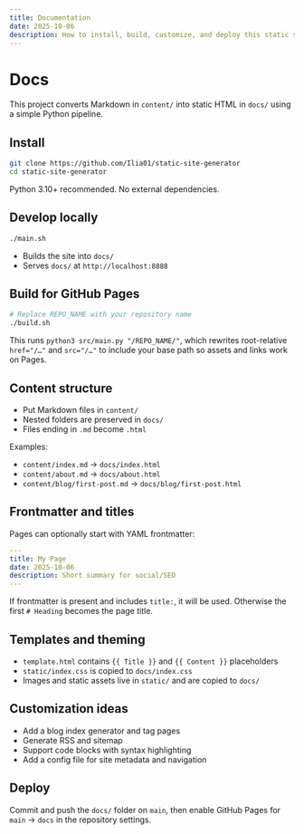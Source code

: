 ```yaml
---
title: Documentation
date: 2025-10-06
description: How to install, build, customize, and deploy this static site generator.
---
```


# Docs

This project converts Markdown in `content/` into static HTML in `docs/` using a simple Python pipeline.

## Install

```bash
git clone https://github.com/Ilia01/static-site-generator
cd static-site-generator
```

Python 3.10+ recommended. No external dependencies.

## Develop locally

```bash
./main.sh
```

- Builds the site into `docs/`
- Serves `docs/` at `http://localhost:8888`

## Build for GitHub Pages

```bash
# Replace REPO_NAME with your repository name
./build.sh
```

This runs `python3 src/main.py "/REPO_NAME/"`, which rewrites root-relative `href="/…"` and `src="/…"` to include your base path so assets and links work on Pages.

## Content structure

- Put Markdown files in `content/`
- Nested folders are preserved in `docs/`
- Files ending in `.md` become `.html`

Examples:

- `content/index.md` → `docs/index.html`
- `content/about.md` → `docs/about.html`
- `content/blog/first-post.md` → `docs/blog/first-post.html`

## Frontmatter and titles

Pages can optionally start with YAML frontmatter:

```yaml
---
title: My Page
date: 2025-10-06
description: Short summary for social/SEO
---
```

If frontmatter is present and includes `title:`, it will be used. Otherwise the first `# Heading` becomes the page title.

## Templates and theming

- `template.html` contains `{{ Title }}` and `{{ Content }}` placeholders
- `static/index.css` is copied to `docs/index.css`
- Images and static assets live in `static/` and are copied to `docs/`

## Customization ideas

- Add a blog index generator and tag pages
- Generate RSS and sitemap
- Support code blocks with syntax highlighting
- Add a config file for site metadata and navigation

## Deploy

Commit and push the `docs/` folder on `main`, then enable GitHub Pages for `main` → `docs` in the repository settings.



